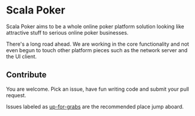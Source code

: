 # Scala Poker

Scala Poker aims to be a whole online poker platform solution looking like attractive stuff to serious online poker businesses.

There's a long road ahead. We are working in the core functionality and not even begun to touch other platform pieces such as the network server and the UI client.
  
## Contribute

You are welcome. Pick an issue, have fun writing code and submit your pull request.

Issues labeled as [up-for-grabs](http://github.com/rafanoronha/scala-poker/issues?labels=up-for-grabs&page=1&state=open) are the recommended place jump aboard.
